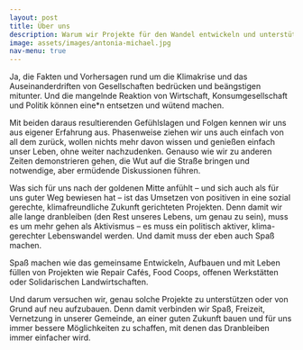```yaml
---
layout: post
title: Über uns
description: Warum wir Projekte für den Wandel entwickeln und unterstützen wollen
image: assets/images/antonia-michael.jpg
nav-menu: true
---
```


Ja, die Fakten und Vorhersagen rund um die Klimakrise und das Auseinanderdriften von Gesellschaften bedrücken und beängstigen mitunter. Und die mangelnde Reaktion von Wirtschaft, Konsumgesellschaft und Politik können eine*n entsetzen und wütend machen.

Mit beiden daraus resultierenden Gefühlslagen und Folgen kennen wir uns aus eigener Erfahrung aus. Phasenweise ziehen wir uns auch einfach von all dem zurück, wollen nichts mehr davon wissen und genießen einfach unser Leben, ohne weiter nachzudenken. Genauso wie wir zu anderen Zeiten demonstrieren gehen, die Wut auf die Straße bringen und notwendige, aber ermüdende Diskussionen führen.

Was sich für uns nach der goldenen Mitte anfühlt – und sich auch als für uns guter Weg bewiesen hat – ist das Umsetzen von positiven in eine sozial gerechte, klimafreundliche Zukunft gerichteten Projekten. Denn damit wir alle lange dranbleiben (den Rest unseres Lebens, um genau zu sein), muss es um mehr gehen als Aktivismus – es muss ein politisch aktiver, klima-gerechter Lebenswandel werden. Und damit muss der eben auch Spaß machen.

Spaß machen wie das gemeinsame Entwickeln, Aufbauen und mit Leben füllen von Projekten wie Repair Cafés, Food Coops, offenen Werkstätten oder Solidarischen Landwirtschaften.

Und darum versuchen wir, genau solche Projekte zu unterstützen oder von Grund auf neu aufzubauen. Denn damit verbinden wir Spaß, Freizeit, Vernetzung in unserer Gemeinde, an einer guten Zukunft bauen und für uns immer bessere Möglichkeiten zu schaffen, mit denen das Dranbleiben immer einfacher wird.
